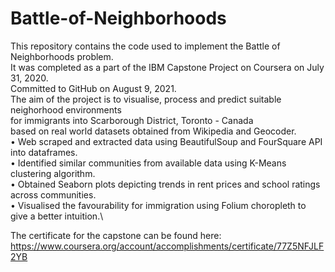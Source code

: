 # Battle-of-Neighborhoods
This repository contains the code used to implement the Battle of Neighborhoods problem.\
It was completed as a part of the IBM Capstone Project on Coursera on July 31, 2020.\
Committed to GitHub on August 9, 2021.\
The aim of the project is to visualise, process and predict suitable neighorhood environments\
for immigrants into Scarborough District, Toronto - Canada\
based on real world datasets obtained from Wikipedia and Geocoder.\
• Web scraped and extracted data using BeautifulSoup and FourSquare API into dataframes.\
• Identified similar communities from available data using K-Means clustering algorithm.\
• Obtained Seaborn plots depicting trends in rent prices and school ratings across communities.\
• Visualised the favourability for immigration using Folium choropleth to give a better intuition.\

The certificate for the capstone can be found here:\
https://www.coursera.org/account/accomplishments/certificate/77Z5NFJLF2YB
